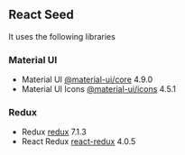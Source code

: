 ## React Seed

It uses the following libraries

### Material UI
- Material UI [@material-ui/core](https://material-ui.com/) 4.9.0
- Material UI Icons [@material-ui/icons](https://material-ui.com/) 4.5.1

### Redux

- Redux [redux](https://redux.js.org/) 7.1.3
- React Redux [react-redux](https://redux.js.org/) 4.0.5
